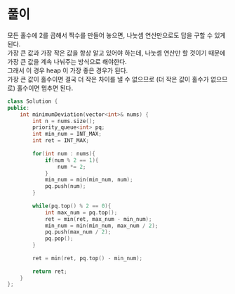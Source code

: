 # 풀이
모든 홀수에 2를 곱해서 짝수를 만들어 놓으면, 나눗셈 연산만으로도 답을 구할 수 있게 된다.   
가장 큰 값과 가장 작은 값을 항상 알고 있어야 하는데, 나눗셈 연산만 할 것이기 때문에 가장 큰 값을 계속 나눠주는 방식으로 해야한다.    
그래서 이 경우 heap 이 가장 좋은 경우가 된다.   
가장 큰 값이 홀수이면 결국 더 작은 차이를 낼 수 없으므로 (더 작은 값이 홀수가 없으므로) 홀수이면 멈추면 된다.   
```c++
class Solution {
public:
    int minimumDeviation(vector<int>& nums) {
        int n = nums.size();
        priority_queue<int> pq;
        int min_num = INT_MAX;
        int ret = INT_MAX;
        
        for(int num : nums){
            if(num % 2 == 1){
                num *= 2;
            }
            min_num = min(min_num, num);
            pq.push(num);
        }
        
        while(pq.top() % 2 == 0){
            int max_num = pq.top();
            ret = min(ret, max_num - min_num);
            min_num = min(min_num, max_num / 2);
            pq.push(max_num / 2);
            pq.pop();
        }
        
        ret = min(ret, pq.top() - min_num);
        
        return ret;
    }
};
```